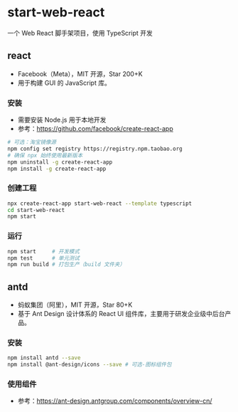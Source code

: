 # start-web-react
 一个 Web React 脚手架项目，使用 TypeScript 开发

## react
- Facebook（Meta），MIT 开源，Star 200+K
- 用于构建 GUI 的 JavaScript 库。

### 安装
- 需要安装 Node.js 用于本地开发
- 参考：https://github.com/facebook/create-react-app
```bash
# 可选：淘宝镜像源
npm config set registry https://registry.npm.taobao.org
# 确保 npx 始终使用最新版本
npm uninstall -g create-react-app
npm install -g create-react-app
```

### 创建工程
```bash
npx create-react-app start-web-react --template typescript
cd start-web-react
npm start
```

### 运行
```bash
npm start     # 开发模式
npm test      # 单元测试
npm run build # 打包生产（build 文件夹）
```

## antd
- 蚂蚁集团（阿里），MIT 开源，Star 80+K
- 基于 Ant Design 设计体系的 React UI 组件库，主要用于研发企业级中后台产品。

### 安装
```bash
npm install antd --save
npm install @ant-design/icons --save # 可选-图标组件包
```

### 使用组件
- 参考：https://ant-design.antgroup.com/components/overview-cn/
